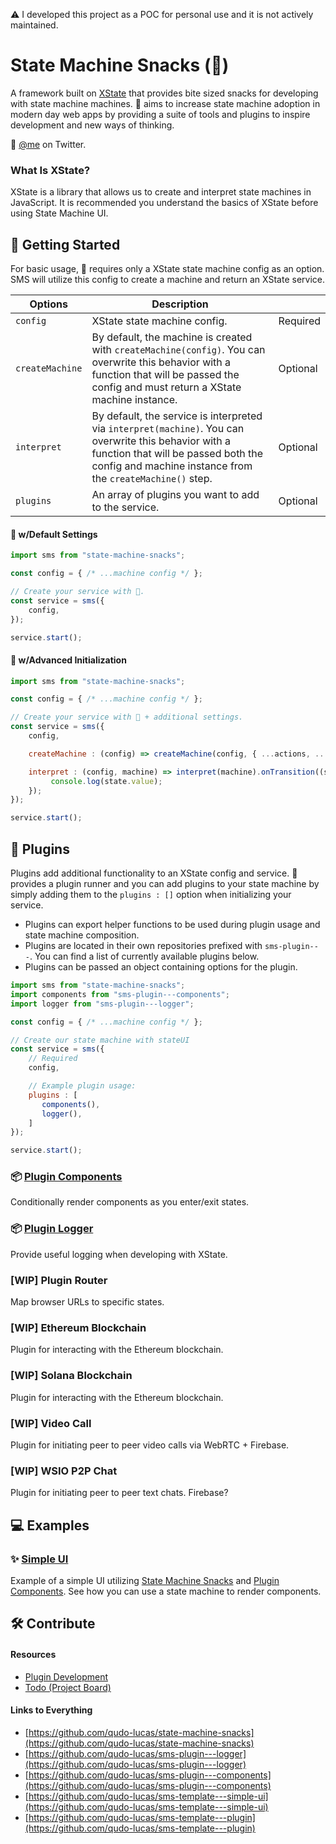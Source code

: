⚠️ I developed this project as a POC for personal use and it is not actively maintained.

# State Machine Snacks (🍕)
A framework built on [XState](https://xstate.js.org/docs/about/concepts.html) that provides bite sized snacks for developing with state machine machines. 🍕 aims to increase state machine adoption in modern day web apps by providing a suite of tools and plugins to inspire development and new ways of thinking.

🐤 [@me](https://twitter.com/qudolucas) on Twitter.

### What Is XState?
XState is a library that allows us to create and interpret state machines in JavaScript. It is recommended you understand the basics of XState before using State Machine UI. 

## 🚀 Getting Started 
For basic usage, 🍕 requires only a XState state machine config as an option. SMS will utilize this config to create a machine and return an XState service.

| Options     | Description  |              |
| ----------- | -----------  | -----------  | 
| `config`  | XState state machine config. | Required
| `createMachine` | By default, the machine is created with `createMachine(config)`. You can overwrite this behavior with a function that will be passed the config and must return a XState machine instance. | Optional
| `interpret` | By default, the service is interpreted via `interpret(machine)`. You can overwrite this behavior with a function that will be passed both the config and machine instance from the `createMachine()` step. | Optional
| `plugins` | An array of plugins you want to add to the service. | Optional

#### 🍕 w/Default Settings
```javascript
import sms from "state-machine-snacks";

const config = { /* ...machine config */ };

// Create your service with 🍕.
const service = sms({
    config,
});

service.start();
```

#### 🍕 w/Advanced Initialization
```javascript
import sms from "state-machine-snacks";

const config = { /* ...machine config */ };

// Create your service with 🍕 + additional settings.
const service = sms({
    config,

    createMachine : (config) => createMachine(config, { ...actions, ...services }),

    interpret : (config, machine) => interpret(machine).onTransition((state) => {
         console.log(state.value);
    });
});

service.start();
```

## 🔌 Plugins
Plugins add additional functionality to an XState config and service. 🍕 provides a plugin runner and you can add plugins to your state machine by simply adding them to the `plugins : []` option when initializing your service.

- Plugins can export helper functions to be used during plugin usage and state machine composition.
- Plugins are located in their own repositories prefixed with `sms-plugin---`. You can find a list of currently available plugins below.
- Plugins can be passed an object containing options for the plugin. 

```javascript
import sms from "state-machine-snacks";
import components from "sms-plugin---components";
import logger from "sms-plugin---logger";

const config = { /* ...machine config */ };

// Create our state machine with stateUI
const service = sms({
    // Required
    config,

    // Example plugin usage:
    plugins : [
       components(),
       logger(),
    ]
});

service.start();
```

### 📦 [Plugin Components](https://github.com/qudo-lucas/sms-plugin---components)

Conditionally render components as you enter/exit states.

<!-- ### 📦 [Plugin Router](https://github.com/qudo-lucas/sms-plugin---router)

Bind browser URLs to specified states. -->

### 📦 [Plugin Logger](https://github.com/qudo-lucas/sms-plugin---logger)

Provide useful logging when developing with XState. 

### [WIP] Plugin Router
Map browser URLs to specific states.

### [WIP] Ethereum Blockchain
Plugin for interacting with the Ethereum blockchain.

### [WIP] Solana Blockchain
Plugin for interacting with the Ethereum blockchain.

### [WIP] Video Call
Plugin for initiating peer to peer video calls via WebRTC + Firebase. 

### [WIP] WSIO P2P Chat
Plugin for initiating peer to peer text chats. Firebase? 

## 💻 Examples
### ✨ [Simple UI](https://github.com/qudo-lucas/sms-template---simple-ui)
Example of a simple UI utilizing [State Machine Snacks](https://github.com/qudo-lucas/state-machine-snacks) and [Plugin Components](https://github.com/qudo-lucas/sms-plugin---components). See how you can use a state machine to render components. 

## 🛠 Contribute 
#### Resources
- [Plugin Development](/docs/plugin-development.md)
- [Todo (Project Board)](https://github.com/qudo-lucas/state-machine-snacks/projects/1)

#### Links to Everything
- [https://github.com/qudo-lucas/state-machine-snacks](https://github.com/qudo-lucas/state-machine-snacks)
- [https://github.com/qudo-lucas/sms-plugin---logger](https://github.com/qudo-lucas/sms-plugin---logger)
- [https://github.com/qudo-lucas/sms-plugin---components](https://github.com/qudo-lucas/sms-plugin---components)
- [https://github.com/qudo-lucas/sms-template---simple-ui](https://github.com/qudo-lucas/sms-template---simple-ui)
- [https://github.com/qudo-lucas/sms-template---plugin](https://github.com/qudo-lucas/sms-template---plugin)
